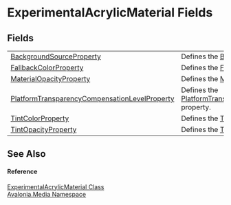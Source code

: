 # ExperimentalAcrylicMaterial Fields




## Fields
<table>
<tr>
<td><a href="F_Avalonia_Media_ExperimentalAcrylicMaterial_BackgroundSourceProperty">BackgroundSourceProperty</a></td>
<td>Defines the <a href="P_Avalonia_Media_ExperimentalAcrylicMaterial_BackgroundSource">BackgroundSource</a> property.</td>
</tr>
<tr>
<td><a href="F_Avalonia_Media_ExperimentalAcrylicMaterial_FallbackColorProperty">FallbackColorProperty</a></td>
<td>Defines the <a href="P_Avalonia_Media_ExperimentalAcrylicMaterial_FallbackColor">FallbackColor</a> property.</td>
</tr>
<tr>
<td><a href="F_Avalonia_Media_ExperimentalAcrylicMaterial_MaterialOpacityProperty">MaterialOpacityProperty</a></td>
<td>Defines the <a href="P_Avalonia_Media_ExperimentalAcrylicMaterial_MaterialOpacity">MaterialOpacity</a> property.</td>
</tr>
<tr>
<td><a href="F_Avalonia_Media_ExperimentalAcrylicMaterial_PlatformTransparencyCompensationLevelProperty">PlatformTransparencyCompensationLevelProperty</a></td>
<td>Defines the <a href="P_Avalonia_Media_ExperimentalAcrylicMaterial_PlatformTransparencyCompensationLevel">PlatformTransparencyCompensationLevel</a> property.</td>
</tr>
<tr>
<td><a href="F_Avalonia_Media_ExperimentalAcrylicMaterial_TintColorProperty">TintColorProperty</a></td>
<td>Defines the <a href="P_Avalonia_Media_ExperimentalAcrylicMaterial_TintColor">TintColor</a> property.</td>
</tr>
<tr>
<td><a href="F_Avalonia_Media_ExperimentalAcrylicMaterial_TintOpacityProperty">TintOpacityProperty</a></td>
<td>Defines the <a href="P_Avalonia_Media_ExperimentalAcrylicMaterial_TintOpacity">TintOpacity</a> property.</td>
</tr>
</table>

## See Also


#### Reference
<a href="T_Avalonia_Media_ExperimentalAcrylicMaterial">ExperimentalAcrylicMaterial Class</a>  
<a href="N_Avalonia_Media">Avalonia.Media Namespace</a>  

